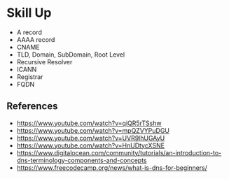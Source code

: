 # Skill Up
- A record
- AAAA record
- CNAME
- TLD, Domain, SubDomain, Root Level
- Recursive Resolver
- ICANN
- Registrar
- FQDN

## References
- https://www.youtube.com/watch?v=qiQR5rTSshw
- https://www.youtube.com/watch?v=mpQZVYPuDGU
- https://www.youtube.com/watch?v=UVR9lhUGAyU
- https://www.youtube.com/watch?v=HnUDtycXSNE
- https://www.digitalocean.com/community/tutorials/an-introduction-to-dns-terminology-components-and-concepts
- https://www.freecodecamp.org/news/what-is-dns-for-beginners/
